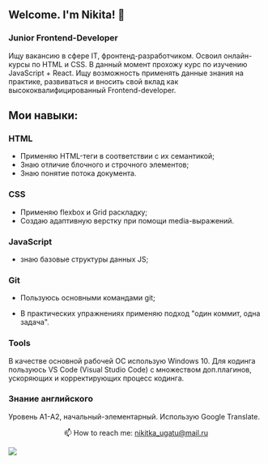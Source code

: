 ## Welcome. I'm Nikita! 👋
### Junior Frontend-Developer

Ищу вакансию в сфере IT, фронтенд-разработчиком. 
Освоил онлайн-курсы по HTML и CSS. 
В данный момент прохожу курс по изучению JavaScript + React.
Ищу возможность применять данные знания на практике, развиваться и вносить свой вклад как высококвалифицированный Frontend-developer.

## Мои навыки:

### HTML
- Применяю HTML-теги в соответствии с их семантикой;
- Знаю отличие блочного и строчного элементов;
- Знаю понятие потока документа.

### CSS
- Применяю flexbox и Grid раскладку;
- Создаю адаптивную верстку при помощи media-выражений.


### JavaScript 
- знаю базовые структуры данных JS;
<!-- - умею работать с асинхронными функциями;
- использую современные возможности ECMAScript 2015+. -->

<!-- ### React
- умею создавать приложения при помощи Create React App;
- умею создавать отдельные страницы при помощи React Router;
- умею управлять состоянием компонентов при помощи React Hooks; -->

### Git
- Пользуюсь основными командами git;
<!-- - умею создавать пулл реквесты; -->
- В практических упражнениях применяю подход "один коммит, одна задача".

### Tools
В качестве основной рабочей ОС использую Windows 10. Для кодинга пользуюсь VS Code (Visual Studio Code) с множеством доп.плагинов, ускоряющих и корректирующих процесс кодинга.

### Знание английского
Уровень A1-А2, начальный-элементарный. Использую Google Translate.

<p align="center">📫 How to reach me: <a href="mailto:nikitka_ugatu@mail.ru">nikitka_ugatu@mail.ru</a></p>
   <a href="https://t.me/joinchat/Vorobey_071">
       <img src="https://img.shields.io/badge/Telegram-2CA5E0?style=for-the-badge&logo=telegram&logoColor=white"/>
   </a>
<p align='center'>

<!--
**NikV020/NikV020** is a ✨ _special_ ✨ repository because its `README.md` (this file) appears on your GitHub profile.

Here are some ideas to get you started:

- 🔭 I’m currently working on ...
- 🌱 I’m currently learning ...
- 👯 I’m looking to collaborate on ...
- 🤔 I’m looking for help with ...
- 💬 Ask me about ...
- 📫 How to reach me: ...
- 😄 Pronouns: ...
- ⚡ Fun fact: ...
-->
